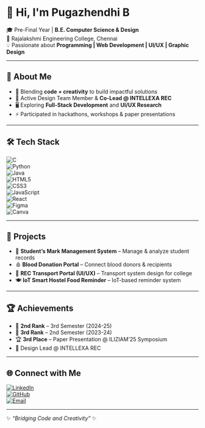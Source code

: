 # 👋 Hi, I'm Pugazhendhi B  

🎓 Pre-Final Year | **B.E. Computer Science & Design**  
📍 Rajalakshmi Engineering College, Chennai  
💡 Passionate about **Programming | Web Development | UI/UX | Graphic Design**  

---

## 🚀 About Me  
- 🌟 Blending **code + creativity** to build impactful solutions  
- 🎨 Active Design Team Member & **Co-Lead @ INTELLEXA REC**  
- 🖥️ Exploring **Full-Stack Development** and **UI/UX Research**  
- ⚡ Participated in hackathons, workshops & paper presentations  

---

## 🛠️ Tech Stack  
![C](https://img.shields.io/badge/-C-00599C?style=for-the-badge&logo=c&logoColor=white)  
![Python](https://img.shields.io/badge/-Python-3776AB?style=for-the-badge&logo=python&logoColor=white)  
![Java](https://img.shields.io/badge/-Java-007396?style=for-the-badge&logo=java&logoColor=white)  
![HTML5](https://img.shields.io/badge/-HTML5-E34F26?style=for-the-badge&logo=html5&logoColor=white)  
![CSS3](https://img.shields.io/badge/-CSS3-1572B6?style=for-the-badge&logo=css3&logoColor=white)  
![JavaScript](https://img.shields.io/badge/-JavaScript-F7DF1E?style=for-the-badge&logo=javascript&logoColor=black)  
![React](https://img.shields.io/badge/-React-61DAFB?style=for-the-badge&logo=react&logoColor=black)  
![Figma](https://img.shields.io/badge/-Figma-F24E1E?style=for-the-badge&logo=figma&logoColor=white)  
![Canva](https://img.shields.io/badge/-Canva-00C4CC?style=for-the-badge&logo=canva&logoColor=white)  

---

## 📌 Projects  
- 📝 **Student’s Mark Management System** – Manage & analyze student records  
- 🩸 **Blood Donation Portal** – Connect blood donors & recipients  
- 🚌 **REC Transport Portal (UI/UX)** – Transport system design for college  
- 🍽️ **IoT Smart Hostel Food Reminder** – IoT-based reminder system  

---

## 🏆 Achievements  
- 🥈 **2nd Rank** – 3rd Semester (2024-25)  
- 🥉 **3rd Rank** – 2nd Semester (2023-24)  
- 🏆 **3rd Place** – Paper Presentation @ ILIZIAM’25 Symposium  
- 🎨 Design Lead @ INTELLEXA REC  

---

## 🌐 Connect with Me  
[![LinkedIn](https://img.shields.io/badge/-LinkedIn-blue?style=for-the-badge&logo=linkedin)](https://www.linkedin.com/in/pugazhendhi-b-aa82102a2/)  
[![GitHub](https://img.shields.io/badge/-GitHub-000?style=for-the-badge&logo=github&logoColor=white)](https://github.com/Pugazhendhi231701042)  
[![Email](https://img.shields.io/badge/-Email-D14836?style=for-the-badge&logo=gmail&logoColor=white)](mailto:pugazhendhi2k5@gmail.com)  

---

✨ *“Bridging Code and Creativity”* ✨

